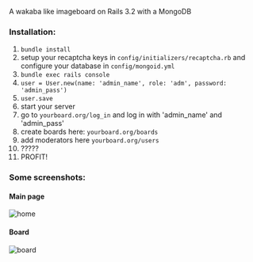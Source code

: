 A wakaba like imageboard on Rails 3.2 with a MongoDB

### Installation:

1. `bundle install`
2. setup your recaptcha keys in `config/initializers/recaptcha.rb` and configure your database in `config/mongoid.yml`
3. `bundle exec rails console`
4. `user = User.new(name: 'admin_name', role: 'adm', password: 'admin_pass')`
5. `user.save`
0. start your server
6. go to `yourboard.org/log_in` and log in with 'admin_name' and 'admin_pass'
7. create boards here: `yourboard.org/boards`
9000. add moderators here `yourboard.org/users`
8. ?????
9. PROFIT!

### Some screenshots:

#### Main page

![home](http://i.imgur.com/GpHaubg.png)

#### Board

![board](http://i.imgur.com/219YrJt.png)